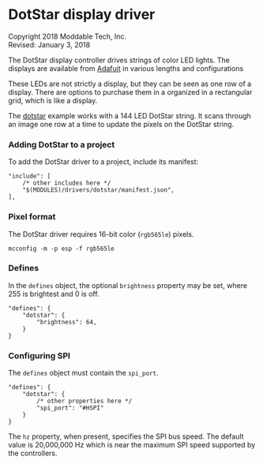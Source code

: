 # DotStar display driver
Copyright 2018 Moddable Tech, Inc.<BR>
Revised: January 3, 2018

The DotStar display controller drives strings of color LED lights. The displays are available from [Adafuit](https://learn.adafruit.com/adafruit-dotstar-leds/overview) in various lengths and configurations

These LEDs are not strictly a display, but they can be seen as one row of a display. There are options to purchase them in a organized in a rectangular grid, which is like a display.

The [dotstar](../../../examples/drivers/dotstar) example works with a 144 LED DotStar string. It scans through an image one row at a time to update the pixels on the DotStar string.

### Adding DotStar to a project
To add the DotStar driver to a project, include its manifest:

	"include": [
		/* other includes here */
		"$(MODULES)/drivers/dotstar/manifest.json",
	],

### Pixel format
The DotStar driver requires 16-bit color (`rgb565le`) pixels.

	mcconfig -m -p esp -f rgb565le

### Defines
In the `defines` object, the optional `brightness` property may be set, where 255 is brightest and 0 is off.

	"defines": {
		"dotstar": {
			"brightness": 64,
		}
	}

### Configuring SPI
The `defines` object must contain the `spi_port`. 

	"defines": {
		"dotstar": {
			/* other properties here */	
			"spi_port": "#HSPI"
		}
	}

The `hz` property, when present, specifies the SPI bus speed. The default value is 20,000,000 Hz which is near the maximum SPI speed supported by the controllers.
